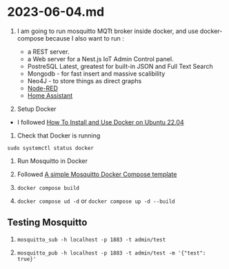 # 2023-06-04.md

1. I am going to run mosquitto MQTt broker inside docker, and use docker-compose
because I also want to run :
    - a REST server.
    - a Web server for a Nest.js IoT Admin Control panel.
    - PostreSQL Latest, greatest for built-in JSON and Full Text Search
    - Mongodb - for fast insert and massive scalibility
    - Neo4J - to store things as direct graphs
    - [Node-RED](https://nodered.org/)
    - [Home Assistant](https://www.home-assistant.io/)

1. Setup Docker

- I followed [How To Install and Use Docker on Ubuntu 22.04](https://www.digitalocean.com/community/tutorials/how-to-install-and-use-docker-on-ubuntu-22-04)

1. Check that Docker is running

`sudo systemctl status docker`

1. Run Mosquitto in Docker

1. Followed [A simple Mosquitto Docker Compose template ](https://github.com/vvatelot/mosquitto-docker-compose)

1. `docker compose build`

1. `docker compose ud -d` or `docker compose up -d --build`

## Testing Mosquitto

1. `mosquitto_sub -h localhost -p 1883 -t admin/test`

1. `mosquitto_pub -h localhost -p 1883 -t admin/test -m '{"test": true}'`

